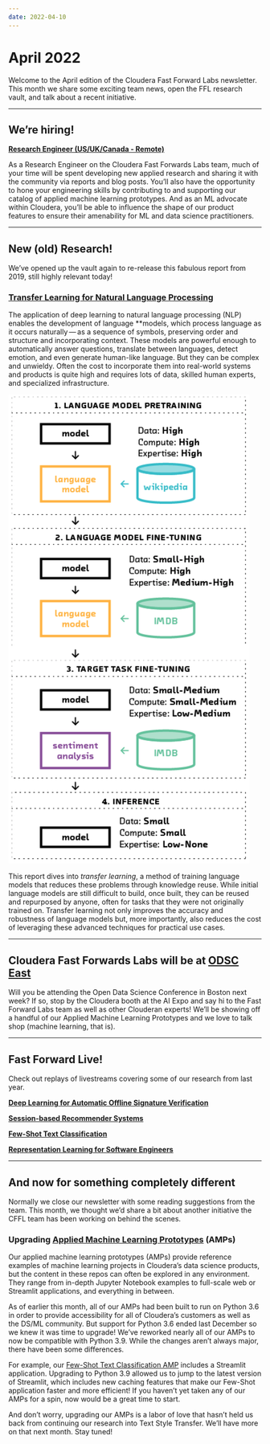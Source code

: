 ```yaml
---
date: 2022-04-10
---
```


# April 2022

Welcome to the April edition of the Cloudera Fast Forward Labs newsletter.  This month we share some exciting team news, open the FFL research vault, and talk about a recent initiative. 

---

## We’re hiring!

**[Research Engineer (US/UK/Canada - Remote)](https://cloudera.wd5.myworkdayjobs.com/External_Career/job/US-California-Remote/Research-Engineer--US-UK-Canada---Remote-_220616-1)**

As a Research Engineer on the Cloudera Fast Forwards Labs team, much of your time will be spent developing new applied research and sharing it with the community via reports and blog posts. You’ll also have the opportunity to hone your engineering skills by contributing to and supporting our catalog of applied machine learning prototypes. And as an ML advocate within Cloudera, you’ll be able to influence the shape of our product features to ensure their amenability for ML and data science practitioners. 

---

## New (old) Research!

We’ve opened up the vault again to re-release this fabulous report from 2019, still highly relevant today!

### ****[Transfer Learning for Natural Language Processing](http://transfer-learning.fastforwardlabs.com/)****

The application of deep learning to natural language processing (NLP) enables the development of language **models, which process language as it occurs naturally — as a sequence of symbols, preserving order and structure and incorporating context. These models are powerful enough to automatically answer questions, translate between languages, detect emotion, and even generate human-like language. But they can be complex and unwieldy. Often the cost to incorporate them into real-world systems and products is quite high and requires lots of data, skilled human experts, and specialized infrastructure. 

![transfer-learning-pipeline.png](/images/hugo/transfer-learning-pipeline-1649637022.png)

This report dives into *transfer learning*, a method of training language models that reduces these problems through knowledge reuse. While initial language models are still difficult to build, once built, they can be reused and repurposed by anyone, often for tasks that they were not originally trained on. Transfer learning not only improves the accuracy and robustness of language models but, more importantly, also reduces the cost of leveraging these advanced techniques for practical use cases. 

---

## Cloudera Fast Forwards Labs will be at **[ODSC East](https://odsc.com/boston/)**

Will you be attending the Open Data Science Conference in Boston next week? If so, stop by the Cloudera booth at the AI Expo and say hi to the Fast Forward Labs team as well as other Clouderan experts! We’ll be showing off a handful of our Applied Machine Learning Prototypes and we love to talk shop (machine learning, that is). 

---

## Fast Forward Live!

Check out replays of livestreams covering some of our research from last year.

[**Deep Learning for Automatic Offline Signature Verification**](https://youtu.be/7_MlFxyPYSg)

[**Session-based Recommender Systems**](https://www.youtube.com/watch?v=JoRx6udpnbI)

[**Few-Shot Text Classification**](https://youtu.be/oLFqTj5FcEA)

**[Representation Learning for Software Engineers](https://youtu.be/o4gQLVzIm5U)**

---

## And now for something completely different

Normally we close our newsletter with some reading suggestions from the team. This month, we thought we’d share a bit about another initiative the CFFL team has been working on behind the scenes.  

### Upgrading [Applied Machine Learning Prototypes](https://cloudera.github.io/Applied-ML-Prototypes/#/) (AMPs)

Our applied machine learning prototypes (AMPs) provide reference examples of machine learning projects in Cloudera’s data science products, but the content in these repos can often be explored in any environment. They range from in-depth Jupyter Notebook examples to full-scale web or Streamlit applications, and everything in between. 

As of earlier this month, all of our AMPs had been built to run on Python 3.6 in order to provide accessibility for all of Cloudera’s customers as well as the DS/ML community. But support for Python 3.6 ended last December so we knew it was time to upgrade! We’ve reworked nearly all of our AMPs to now be compatible with Python 3.9. While the changes aren’t always major, there have been some differences. 

For example, our [Few-Shot Text Classification AMP](https://github.com/cloudera/CML_AMP_Few-Shot_Text_Classification) includes a Streamlit application. Upgrading to Python 3.9 allowed us to jump to the latest version of Streamlit, which includes new caching features that make our Few-Shot application faster and more efficient! If you haven’t yet taken any of our AMPs for a spin, now would be a great time to start. 

And don’t worry, upgrading our AMPs is a labor of love that hasn’t held us back from continuing our research into Text Style Transfer. We’ll have more on that next month. Stay tuned!